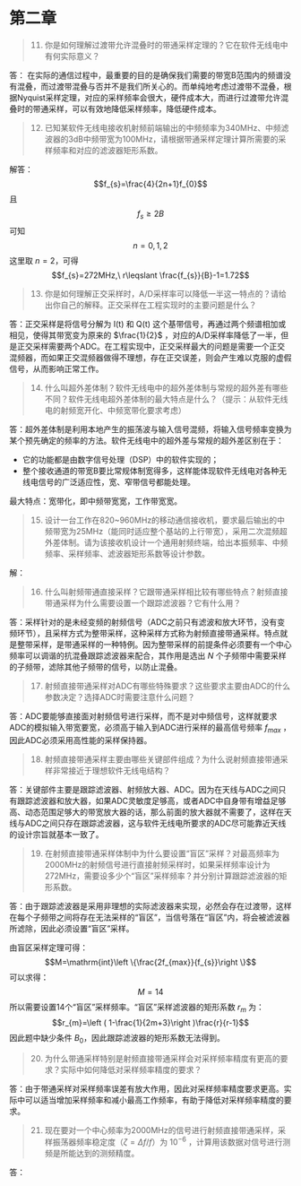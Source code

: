 # 第二章
> 11. 你是如何理解过渡带允许混叠时的带通采样定理的？它在软件无线电中有何实际意义？

答： 在实际的通信过程中，最重要的目的是确保我们需要的带宽B范围内的频谱没有混叠，而过渡带混叠与否并不是我们所关心的。而单纯地考虑过渡带不混叠，根据Nyquist采样定理，对应的采样频率会很大，硬件成本大，而进行过渡带允许混叠时的带通采样，可以有效地降低采样频率，降低硬件成本。

> 12. 已知某软件无线电接收机射频前端输出的中频频率为340MHz、中频滤波器的3dB中频带宽为100MHz，请根据带通采样定理计算所需要的采样频率和对应的滤波器矩形系数。

解答：
$$f_{s}=\frac{4}{2n+1}f_{0}$$
且
$$f_{s}\geqslant 2B$$
可知
$$n=0,1,2$$
这里取 $n=2$，可得
$$f_{s}=272MHz,\ r\leqslant \frac{f_{s}}{B}-1=1.72$$

> 13. 你是如何理解正交采样时，A/D采样率可以降低一半这一特点的？请给出你自己的解释。正交采样在工程实现时的主要问题是什么？

答：正交采样是将信号分解为 I(t) 和 Q(t) 这个基带信号，再通过两个频谱相加或相见，使得其带宽变为原来的 $\frac{1}{2}$ ，对应的A/D采样率降低了一半，但是正交采样需要两个ADC。在工程实现中，正交采样最大的问题是需要一个正交混频器，而如果正交混频器做得不理想，存在正交误差，则会产生难以克服的虚假信号，从而影响正常工作。

> 14. 什么叫超外差体制？软件无线电中的超外差体制与常规的超外差有哪些不同？软件无线电超外差体制的最大特点是什么？（提示：从软件无线电的射频宽开化、中频宽带化要求考虑）

答：超外差体制是利用本地产生的振荡波与输入信号混频，将输入信号频率变换为某个预先确定的频率的方法。软件无线电中的超外差与常规的超外差区别在于：

- 它的功能都是由数字信号处理（DSP）中的软件实现的；
- 整个接收通道的带宽B要比常规体制宽得多，这样能体现软件无线电对各种无线电信号的广泛适应性，宽、窄带信号都能处理。
  
最大特点：宽带化，即中频带宽宽，工作带宽宽。

> 15. 设计一台工作在820~960MHz的移动通信接收机，要求最后输出的中频带宽为25MHz（能同时适应整个基站的上行带宽），采用二次混频超外差体制。请为该接收机设计一个通用射频终端，给出本振频率、中频频率、采样频率、滤波器矩形系数等设计参数。

解：

> 16. 什么叫射频带通直接采样？它跟带通采样相比较有哪些特点？射频直接带通采样为什么需要设置一个跟踪滤波器？它有什么用？

答：采样针对的是未经变频的射频信号（ADC之前只有滤波和放大环节，没有变频环节），且采样方式为整带采样，这种采样方式称为射频直接带通采样。特点就是整带采样，是带通采样的一种特例。因为整带采样的前提条件必须要有一个中心频率可以调谐的抗混叠跟踪滤波器来配合，其作用是选出 $N$ 个子频带中需要采样的子频带，滤除其他子频带的信号，以防止混叠。

> 17. 射频直接带通采样对ADC有哪些特殊要求？这些要求主要由ADC的什么参数决定？选择ADC时需要注意什么问题？

答：ADC要能够直接面对射频信号进行采样，而不是对中频信号，这样就要求ADC的模拟输入带宽要宽，必须高于输入到ADC进行采样的最高信号频率 $f_{max}$ ，因此ADC必须采用高性能的采样保持器。
> 18. 射频直接带通采样主要由哪些关键部件组成？为什么说射频直接带通采样非常接近于理想软件无线电结构？

答：关键部件主要是跟踪滤波器、射频放大器、ADC。因为在天线与ADC之间只有跟踪滤波器和放大器，如果ADC灵敏度足够高，或者ADC中自身带有增益足够高、动态范围足够大的带宽放大器的话，那么前面的放大器就不需要了，这样在天线与ADC之间只存在跟踪滤波器，这与软件无线电所要求的ADC尽可能靠近天线的设计宗旨就基本一致了。
> 19. 在射频直接带通采样体制中为什么要设置“盲区”采样？对最高频率为2000MHz的射频信号进行直接射频采样时，如果采样频率设计为272MHz，需要设多少个“盲区”采样频率？并分别计算跟踪滤波器的矩形系数。

答：由于跟踪滤波器是采用非理想的实际滤波器来实现，必然会存在过渡带，这样在每个子频带之间将存在无法采样的“盲区”，当信号落在“盲区”内，将会被滤波器所滤除，因此必须设置“盲区”采样。

由盲区采样定理可得：
$$M=\mathrm{int}\left \{\frac{2f_{max}}{f_{s}}\right \}$$
可以求得：
$$M=14$$
所以需要设置14个“盲区”采样频率。“盲区”采样滤波器的矩形系数 $r_{m}$ 为：
$$r_{m}=\left ( 1-\frac{1}{2m+3}\right )\frac{r}{r-1}$$
因此题中缺少条件 $B_{0}$，因此跟踪滤波器的矩形系数无法得到。

> 20. 为什么带通采样特别是射频直接带通采样会对采样频率精度有更高的要求？实际中如何降低对采样频率精度的要求？

答：由于带通采样对采样频率误差有放大作用，因此对采样频率精度要求更高。实际中可以适当增加采样频率和减小最高工作频率，有助于降低对采样频率精度的要求。
> 21. 现在要对一个中心频率为2000MHz的信号进行射频直接带通采样，采样振荡器频率稳定度（$\zeta =\Delta f/f$）为 $10^{-6}$ ，计算用该数据对信号进行测频是所能达到的测频精度。

答：

